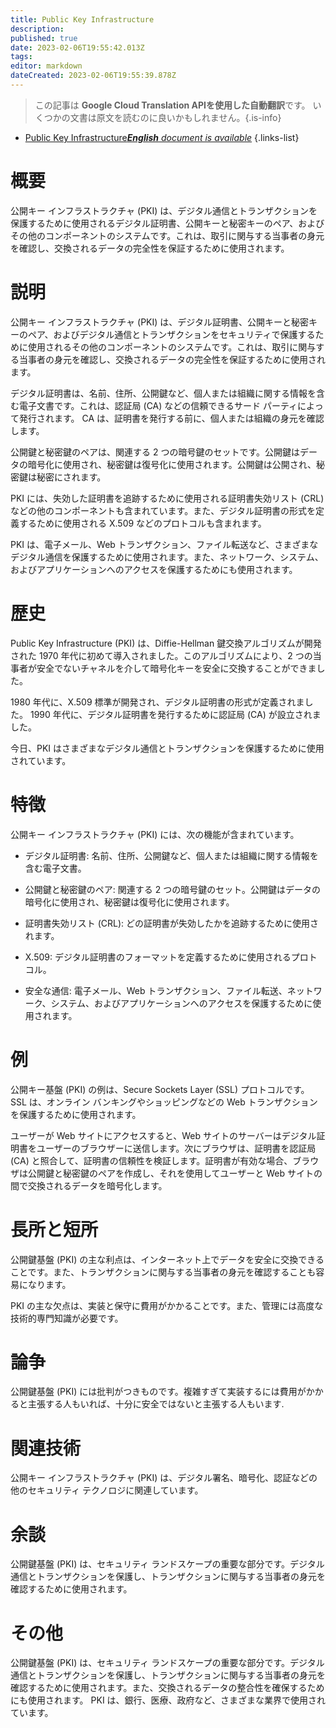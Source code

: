 ```yaml
---
title: Public Key Infrastructure
description: 
published: true
date: 2023-02-06T19:55:42.013Z
tags: 
editor: markdown
dateCreated: 2023-02-06T19:55:39.878Z
---
```


> この記事は **Google Cloud Translation APIを使用した自動翻訳**です。
いくつかの文書は原文を読むのに良いかもしれません。{.is-info}



- [Public Key Infrastructure***English** document is available*](/en/Knowledge-base/Dictionary/public-key-infrastructure)
{.links-list}


# 概要
公開キー インフラストラクチャ (PKI) は、デジタル通信とトランザクションを保護するために使用されるデジタル証明書、公開キーと秘密キーのペア、およびその他のコンポーネントのシステムです。これは、取引に関与する当事者の身元を確認し、交換されるデータの完全性を保証するために使用されます。

# 説明
公開キー インフラストラクチャ (PKI) は、デジタル証明書、公開キーと秘密キーのペア、およびデジタル通信とトランザクションをセキュリティで保護するために使用されるその他のコンポーネントのシステムです。これは、取引に関与する当事者の身元を確認し、交換されるデータの完全性を保証するために使用されます。

デジタル証明書は、名前、住所、公開鍵など、個人または組織に関する情報を含む電子文書です。これは、認証局 (CA) などの信頼できるサード パーティによって発行されます。 CA は、証明書を発行する前に、個人または組織の身元を確認します。

公開鍵と秘密鍵のペアは、関連する 2 つの暗号鍵のセットです。公開鍵はデータの暗号化に使用され、秘密鍵は復号化に使用されます。公開鍵は公開され、秘密鍵は秘密にされます。

PKI には、失効した証明書を追跡するために使用される証明書失効リスト (CRL) などの他のコンポーネントも含まれています。また、デジタル証明書の形式を定義するために使用される X.509 などのプロトコルも含まれます。

PKI は、電子メール、Web トランザクション、ファイル転送など、さまざまなデジタル通信を保護するために使用されます。また、ネットワーク、システム、およびアプリケーションへのアクセスを保護するためにも使用されます。

# 歴史
Public Key Infrastructure (PKI) は、Diffie-Hellman 鍵交換アルゴリズムが開発された 1970 年代に初めて導入されました。このアルゴリズムにより、2 つの当事者が安全でないチャネルを介して暗号化キーを安全に交換することができました。

1980 年代に、X.509 標準が開発され、デジタル証明書の形式が定義されました。 1990 年代に、デジタル証明書を発行するために認証局 (CA) が設立されました。

今日、PKI はさまざまなデジタル通信とトランザクションを保護するために使用されています。

# 特徴
公開キー インフラストラクチャ (PKI) には、次の機能が含まれています。

- デジタル証明書: 名前、住所、公開鍵など、個人または組織に関する情報を含む電子文書。

- 公開鍵と秘密鍵のペア: 関連する 2 つの暗号鍵のセット。公開鍵はデータの暗号化に使用され、秘密鍵は復号化に使用されます。

- 証明書失効リスト (CRL): どの証明書が失効したかを追跡するために使用されます。

- X.509: デジタル証明書のフォーマットを定義するために使用されるプロトコル。

- 安全な通信: 電子メール、Web トランザクション、ファイル転送、ネットワーク、システム、およびアプリケーションへのアクセスを保護するために使用されます。

# 例
公開キー基盤 (PKI) の例は、Secure Sockets Layer (SSL) プロトコルです。 SSL は、オンライン バンキングやショッピングなどの Web トランザクションを保護するために使用されます。

ユーザーが Web サイトにアクセスすると、Web サイトのサーバーはデジタル証明書をユーザーのブラウザーに送信します。次にブラウザは、証明書を認証局 (CA) と照合して、証明書の信頼性を検証します。証明書が有効な場合、ブラウザは公開鍵と秘密鍵のペアを作成し、それを使用してユーザーと Web サイトの間で交換されるデータを暗号化します。

# 長所と短所
公開鍵基盤 (PKI) の主な利点は、インターネット上でデータを安全に交換できることです。また、トランザクションに関与する当事者の身元を確認することも容易になります。

PKI の主な欠点は、実装と保守に費用がかかることです。また、管理には高度な技術的専門知識が必要です。

# 論争
公開鍵基盤 (PKI) には批判がつきものです。複雑すぎて実装するには費用がかかると主張する人もいれば、十分に安全ではないと主張する人もいます.

# 関連技術
公開キー インフラストラクチャ (PKI) は、デジタル署名、暗号化、認証などの他のセキュリティ テクノロジに関連しています。

# 余談
公開鍵基盤 (PKI) は、セキュリティ ランドスケープの重要な部分です。デジタル通信とトランザクションを保護し、トランザクションに関与する当事者の身元を確認するために使用されます。

# その他
公開鍵基盤 (PKI) は、セキュリティ ランドスケープの重要な部分です。デジタル通信とトランザクションを保護し、トランザクションに関与する当事者の身元を確認するために使用されます。また、交換されるデータの整合性を確保するためにも使用されます。 PKI は、銀行、医療、政府など、さまざまな業界で使用されています。